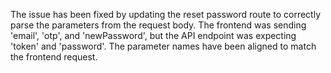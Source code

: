 The issue has been fixed by updating the reset password route to correctly parse the parameters from the request body. The frontend was sending 'email', 'otp', and 'newPassword', but the API endpoint was expecting 'token' and 'password'. The parameter names have been aligned to match the frontend request.